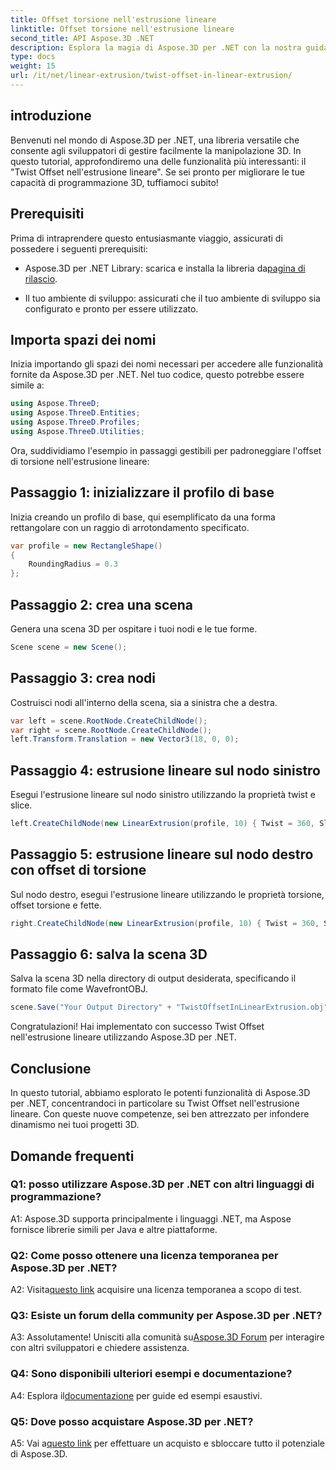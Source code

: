 ```yaml
---
title: Offset torsione nell'estrusione lineare
linktitle: Offset torsione nell'estrusione lineare
second_title: API Aspose.3D .NET
description: Esplora la magia di Aspose.3D per .NET con la nostra guida passo passo su Twist Offset nell'estrusione lineare. Migliora i tuoi progetti 3D senza sforzo.
type: docs
weight: 15
url: /it/net/linear-extrusion/twist-offset-in-linear-extrusion/
---
```

## introduzione

Benvenuti nel mondo di Aspose.3D per .NET, una libreria versatile che consente agli sviluppatori di gestire facilmente la manipolazione 3D. In questo tutorial, approfondiremo una delle funzionalità più interessanti: il "Twist Offset nell'estrusione lineare". Se sei pronto per migliorare le tue capacità di programmazione 3D, tuffiamoci subito!

## Prerequisiti

Prima di intraprendere questo entusiasmante viaggio, assicurati di possedere i seguenti prerequisiti:

-  Aspose.3D per .NET Library: scarica e installa la libreria da[pagina di rilascio](https://releases.aspose.com/3d/net/).

- Il tuo ambiente di sviluppo: assicurati che il tuo ambiente di sviluppo sia configurato e pronto per essere utilizzato.

## Importa spazi dei nomi

Inizia importando gli spazi dei nomi necessari per accedere alle funzionalità fornite da Aspose.3D per .NET. Nel tuo codice, questo potrebbe essere simile a:

```csharp
using Aspose.ThreeD;
using Aspose.ThreeD.Entities;
using Aspose.ThreeD.Profiles;
using Aspose.ThreeD.Utilities;
```

Ora, suddividiamo l'esempio in passaggi gestibili per padroneggiare l'offset di torsione nell'estrusione lineare:

## Passaggio 1: inizializzare il profilo di base

Inizia creando un profilo di base, qui esemplificato da una forma rettangolare con un raggio di arrotondamento specificato.

```csharp
var profile = new RectangleShape()
{
    RoundingRadius = 0.3
};
```

## Passaggio 2: crea una scena

Genera una scena 3D per ospitare i tuoi nodi e le tue forme.

```csharp
Scene scene = new Scene();
```

## Passaggio 3: crea nodi

Costruisci nodi all'interno della scena, sia a sinistra che a destra.

```csharp
var left = scene.RootNode.CreateChildNode();
var right = scene.RootNode.CreateChildNode();
left.Transform.Translation = new Vector3(18, 0, 0);
```

## Passaggio 4: estrusione lineare sul nodo sinistro

Esegui l'estrusione lineare sul nodo sinistro utilizzando la proprietà twist e slice.

```csharp
left.CreateChildNode(new LinearExtrusion(profile, 10) { Twist = 360, Slices = 100 });
```

## Passaggio 5: estrusione lineare sul nodo destro con offset di torsione

Sul nodo destro, esegui l'estrusione lineare utilizzando le proprietà torsione, offset torsione e fette.

```csharp
right.CreateChildNode(new LinearExtrusion(profile, 10) { Twist = 360, Slices = 100, TwistOffset = new Vector3(3, 0, 0) });
```

## Passaggio 6: salva la scena 3D

Salva la scena 3D nella directory di output desiderata, specificando il formato file come WavefrontOBJ.

```csharp
scene.Save("Your Output Directory" + "TwistOffsetInLinearExtrusion.obj", FileFormat.WavefrontOBJ);
```

Congratulazioni! Hai implementato con successo Twist Offset nell'estrusione lineare utilizzando Aspose.3D per .NET.

## Conclusione

In questo tutorial, abbiamo esplorato le potenti funzionalità di Aspose.3D per .NET, concentrandoci in particolare su Twist Offset nell'estrusione lineare. Con queste nuove competenze, sei ben attrezzato per infondere dinamismo nei tuoi progetti 3D.

## Domande frequenti

### Q1: posso utilizzare Aspose.3D per .NET con altri linguaggi di programmazione?

A1: Aspose.3D supporta principalmente i linguaggi .NET, ma Aspose fornisce librerie simili per Java e altre piattaforme.

### Q2: Come posso ottenere una licenza temporanea per Aspose.3D per .NET?

 A2: Visita[questo link](https://purchase.aspose.com/temporary-license/) acquisire una licenza temporanea a scopo di test.

### Q3: Esiste un forum della community per Aspose.3D per .NET?

A3: Assolutamente! Unisciti alla comunità su[Aspose.3D Forum](https://forum.aspose.com/c/3d/18) per interagire con altri sviluppatori e chiedere assistenza.

### Q4: Sono disponibili ulteriori esempi e documentazione?

 A4: Esplora il[documentazione](https://reference.aspose.com/3d/net/) per guide ed esempi esaustivi.

### Q5: Dove posso acquistare Aspose.3D per .NET?

 A5: Vai a[questo link](https://purchase.aspose.com/buy) per effettuare un acquisto e sbloccare tutto il potenziale di Aspose.3D.